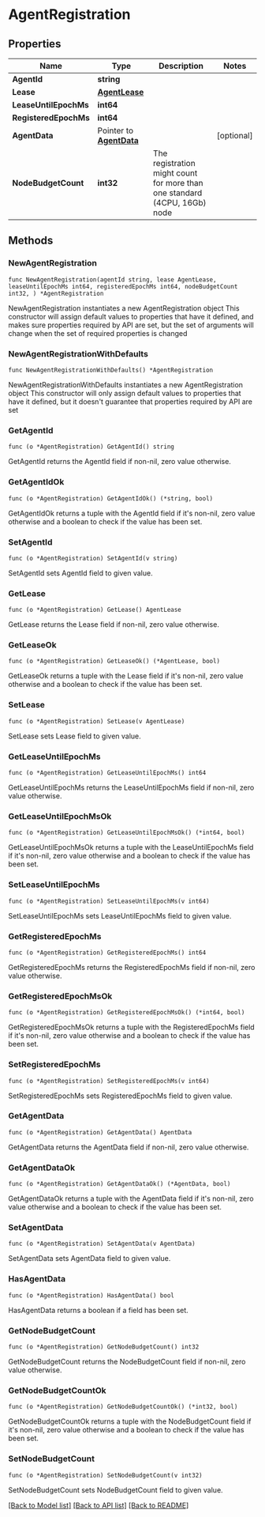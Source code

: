 # AgentRegistration

## Properties

Name | Type | Description | Notes
------------ | ------------- | ------------- | -------------
**AgentId** | **string** |  | 
**Lease** | [**AgentLease**](AgentLease.md) |  | 
**LeaseUntilEpochMs** | **int64** |  | 
**RegisteredEpochMs** | **int64** |  | 
**AgentData** | Pointer to [**AgentData**](AgentData.md) |  | [optional] 
**NodeBudgetCount** | **int32** | The registration might count for more than one standard (4CPU, 16Gb) node | 

## Methods

### NewAgentRegistration

`func NewAgentRegistration(agentId string, lease AgentLease, leaseUntilEpochMs int64, registeredEpochMs int64, nodeBudgetCount int32, ) *AgentRegistration`

NewAgentRegistration instantiates a new AgentRegistration object
This constructor will assign default values to properties that have it defined,
and makes sure properties required by API are set, but the set of arguments
will change when the set of required properties is changed

### NewAgentRegistrationWithDefaults

`func NewAgentRegistrationWithDefaults() *AgentRegistration`

NewAgentRegistrationWithDefaults instantiates a new AgentRegistration object
This constructor will only assign default values to properties that have it defined,
but it doesn't guarantee that properties required by API are set

### GetAgentId

`func (o *AgentRegistration) GetAgentId() string`

GetAgentId returns the AgentId field if non-nil, zero value otherwise.

### GetAgentIdOk

`func (o *AgentRegistration) GetAgentIdOk() (*string, bool)`

GetAgentIdOk returns a tuple with the AgentId field if it's non-nil, zero value otherwise
and a boolean to check if the value has been set.

### SetAgentId

`func (o *AgentRegistration) SetAgentId(v string)`

SetAgentId sets AgentId field to given value.


### GetLease

`func (o *AgentRegistration) GetLease() AgentLease`

GetLease returns the Lease field if non-nil, zero value otherwise.

### GetLeaseOk

`func (o *AgentRegistration) GetLeaseOk() (*AgentLease, bool)`

GetLeaseOk returns a tuple with the Lease field if it's non-nil, zero value otherwise
and a boolean to check if the value has been set.

### SetLease

`func (o *AgentRegistration) SetLease(v AgentLease)`

SetLease sets Lease field to given value.


### GetLeaseUntilEpochMs

`func (o *AgentRegistration) GetLeaseUntilEpochMs() int64`

GetLeaseUntilEpochMs returns the LeaseUntilEpochMs field if non-nil, zero value otherwise.

### GetLeaseUntilEpochMsOk

`func (o *AgentRegistration) GetLeaseUntilEpochMsOk() (*int64, bool)`

GetLeaseUntilEpochMsOk returns a tuple with the LeaseUntilEpochMs field if it's non-nil, zero value otherwise
and a boolean to check if the value has been set.

### SetLeaseUntilEpochMs

`func (o *AgentRegistration) SetLeaseUntilEpochMs(v int64)`

SetLeaseUntilEpochMs sets LeaseUntilEpochMs field to given value.


### GetRegisteredEpochMs

`func (o *AgentRegistration) GetRegisteredEpochMs() int64`

GetRegisteredEpochMs returns the RegisteredEpochMs field if non-nil, zero value otherwise.

### GetRegisteredEpochMsOk

`func (o *AgentRegistration) GetRegisteredEpochMsOk() (*int64, bool)`

GetRegisteredEpochMsOk returns a tuple with the RegisteredEpochMs field if it's non-nil, zero value otherwise
and a boolean to check if the value has been set.

### SetRegisteredEpochMs

`func (o *AgentRegistration) SetRegisteredEpochMs(v int64)`

SetRegisteredEpochMs sets RegisteredEpochMs field to given value.


### GetAgentData

`func (o *AgentRegistration) GetAgentData() AgentData`

GetAgentData returns the AgentData field if non-nil, zero value otherwise.

### GetAgentDataOk

`func (o *AgentRegistration) GetAgentDataOk() (*AgentData, bool)`

GetAgentDataOk returns a tuple with the AgentData field if it's non-nil, zero value otherwise
and a boolean to check if the value has been set.

### SetAgentData

`func (o *AgentRegistration) SetAgentData(v AgentData)`

SetAgentData sets AgentData field to given value.

### HasAgentData

`func (o *AgentRegistration) HasAgentData() bool`

HasAgentData returns a boolean if a field has been set.

### GetNodeBudgetCount

`func (o *AgentRegistration) GetNodeBudgetCount() int32`

GetNodeBudgetCount returns the NodeBudgetCount field if non-nil, zero value otherwise.

### GetNodeBudgetCountOk

`func (o *AgentRegistration) GetNodeBudgetCountOk() (*int32, bool)`

GetNodeBudgetCountOk returns a tuple with the NodeBudgetCount field if it's non-nil, zero value otherwise
and a boolean to check if the value has been set.

### SetNodeBudgetCount

`func (o *AgentRegistration) SetNodeBudgetCount(v int32)`

SetNodeBudgetCount sets NodeBudgetCount field to given value.



[[Back to Model list]](../README.md#documentation-for-models) [[Back to API list]](../README.md#documentation-for-api-endpoints) [[Back to README]](../README.md)


